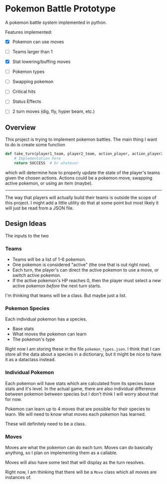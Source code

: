 # Pokemon Battle Prototype

A pokemon battle system implemented in python.

Features implemented:

- [x] Pokemon can use moves
- [ ] Teams larger than 1
- [x] Stat lowering/buffing moves
- [ ] Pokemon types
- [ ] Swapping pokemon
- [ ] Critical hits
- [ ] Status Effects
- [ ] 2 turn moves (dig, fly, hyper beam, etc.)


## Overview

This project is trying to implement pokemon battles.
The main thing I want to do is create some function 

```python
def take_turn(player1_team, player2_team, action_player, action_player2):
    # Implementation here
    return SUCCESS  # Or whatever
```

which will determine how to properly update the state of the
player's teams given the chosen actions. Actions could be
a pokemon move, swapping active pokemon, or using an item (maybe).

---

The way that players will actually build their teams is outside the scope of this
project. I might add a little utility do that at some point but most likely
it will just be read from a JSON file.

## Design Ideas

The inputs to the two 

### Teams

* Teams will be a list of 1-6 pokemon.
* One pokemon is considered "active" (the one that is out right now).
* Each turn, the player's can direct the active pokemon to use a move,
or switch active pokemon.
* If the active pokemon's HP reaches 0, then the player must select a new active
pokemon _before_ the next turn starts.


I'm thinking that teams will be a class. But maybe just a list.


### Pokemon Species

Each individual pokemon has a species.

* Base stats
* What moves the pokemon can learn
* The pokemon's type

Right now I am storing these in the file `pokemon_types.json`.
I think that I can store all the data about a species in a dictionary, 
but it might be nice to have it as a dataclass instead.

### Individual Pokemon

Each pokemon will have stats which are calculated from its species base
stats and it's level. In the actual game, there are also individual
difference between pokemon between species but I don't think I will
worry about that for now.

Pokemon can learn up to 4 moves that are possible for their species to learn.
We will need to know what moves each pokemon has learned.

These will definitely need to be a class.

### Moves

Moves are what the pokemon can do each turn.
Moves can do basically anything, so I plan on implementing them
as a callable.

Moves will also have some text that will display as the turn resolves.

Right now, I am thinking that there will be a `Move` class which all moves
are instances of.